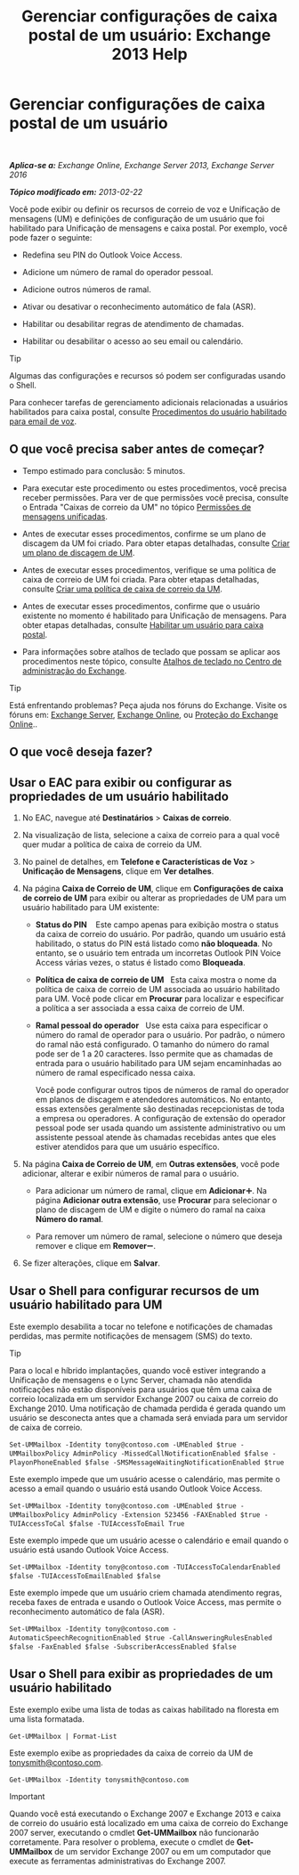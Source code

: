 ﻿---
title: 'Gerenciar configurações de caixa postal de um usuário: Exchange 2013 Help'
TOCTitle: Gerenciar configurações de caixa postal de um usuário
ms:assetid: 73957938-048a-4f9c-bd0f-a3c2c3dcd638
ms:mtpsurl: https://technet.microsoft.com/pt-br/library/Aa998851(v=EXCHG.150)
ms:contentKeyID: 50485927
ms.date: 05/22/2018
mtps_version: v=EXCHG.150
ms.translationtype: MT
---

# Gerenciar configurações de caixa postal de um usuário

 

_**Aplica-se a:** Exchange Online, Exchange Server 2013, Exchange Server 2016_

_**Tópico modificado em:** 2013-02-22_

Você pode exibir ou definir os recursos de correio de voz e Unificação de mensagens (UM) e definições de configuração de um usuário que foi habilitado para Unificação de mensagens e caixa postal. Por exemplo, você pode fazer o seguinte:

  - Redefina seu PIN do Outlook Voice Access.

  - Adicione um número de ramal do operador pessoal.

  - Adicione outros números de ramal.

  - Ativar ou desativar o reconhecimento automático de fala (ASR).

  - Habilitar ou desabilitar regras de atendimento de chamadas.

  - Habilitar ou desabilitar o acesso ao seu email ou calendário.


> [!TIP]
> Algumas das configurações e recursos só podem ser configuradas usando o Shell.



Para conhecer tarefas de gerenciamento adicionais relacionadas a usuários habilitados para caixa postal, consulte [Procedimentos do usuário habilitado para email de voz](voice-mail-enabled-user-procedures-exchange-2013-help.md).

## O que você precisa saber antes de começar?

  - Tempo estimado para conclusão: 5 minutos.

  - Para executar este procedimento ou estes procedimentos, você precisa receber permissões. Para ver de que permissões você precisa, consulte o Entrada "Caixas de correio da UM" no tópico [Permissões de mensagens unificadas](unified-messaging-permissions-exchange-2013-help.md).

  - Antes de executar esses procedimentos, confirme se um plano de discagem da UM foi criado. Para obter etapas detalhadas, consulte [Criar um plano de discagem de UM](create-a-um-dial-plan-exchange-2013-help.md).

  - Antes de executar esses procedimentos, verifique se uma política de caixa de correio de UM foi criada. Para obter etapas detalhadas, consulte [Criar uma política de caixa de correio da UM](create-a-um-mailbox-policy-exchange-2013-help.md).

  - Antes de executar esses procedimentos, confirme que o usuário existente no momento é habilitado para Unificação de mensagens. Para obter etapas detalhadas, consulte [Habilitar um usuário para caixa postal](enable-a-user-for-voice-mail-exchange-2013-help.md).

  - Para informações sobre atalhos de teclado que possam se aplicar aos procedimentos neste tópico, consulte [Atalhos de teclado no Centro de administração do Exchange](keyboard-shortcuts-in-the-exchange-admin-center-exchange-online-protection-help.md).


> [!TIP]
> Está enfrentando problemas? Peça ajuda nos fóruns do Exchange. Visite os fóruns em: <A href="https://go.microsoft.com/fwlink/p/?linkid=60612">Exchange Server</A>, <A href="https://go.microsoft.com/fwlink/p/?linkid=267542">Exchange Online</A>, ou <A href="https://go.microsoft.com/fwlink/p/?linkid=285351">Proteção do Exchange Online</A>..



## O que você deseja fazer?

## Usar o EAC para exibir ou configurar as propriedades de um usuário habilitado

1.  No EAC, navegue até **Destinatários** \> **Caixas de correio**.

2.  Na visualização de lista, selecione a caixa de correio para a qual você quer mudar a política de caixa de correio da UM.

3.  No painel de detalhes, em **Telefone e Características de Voz** \> **Unificação de Mensagens**, clique em **Ver detalhes**.

4.  Na página **Caixa de Correio de UM**, clique em **Configurações de caixa de correio de UM** para exibir ou alterar as propriedades de UM para um usuário habilitado para UM existente:
    
      - **Status do PIN**    Este campo apenas para exibição mostra o status da caixa de correio do usuário. Por padrão, quando um usuário está habilitado, o status do PIN está listado como **não bloqueada**. No entanto, se o usuário tem entrada um incorretas Outlook PIN Voice Access várias vezes, o status é listado como **Bloqueada**.
    
      - **Política de caixa de correio de UM**   Esta caixa mostra o nome da política de caixa de correio de UM associada ao usuário habilitado para UM. Você pode clicar em **Procurar** para localizar e especificar a política a ser associada a essa caixa de correio de UM.
    
      - **Ramal pessoal do operador**   Use esta caixa para especificar o número do ramal de operador para o usuário. Por padrão, o número do ramal não está configurado. O tamanho do número do ramal pode ser de 1 a 20 caracteres. Isso permite que as chamadas de entrada para o usuário habilitado para UM sejam encaminhadas ao número de ramal especificado nessa caixa.
        
        Você pode configurar outros tipos de números de ramal do operador em planos de discagem e atendedores automáticos. No entanto, essas extensões geralmente são destinadas recepcionistas de toda a empresa ou operadores. A configuração de extensão do operador pessoal pode ser usada quando um assistente administrativo ou um assistente pessoal atende às chamadas recebidas antes que eles estiver atendidos para que um usuário específico.

5.  Na página **Caixa de Correio de UM**, em **Outras extensões**, você pode adicionar, alterar e exibir números de ramal para o usuário.
    
      - Para adicionar um número de ramal, clique em **Adicionar**![Ícone Adicionar](images/JJ218640.c1e75329-d6d7-4073-a27d-498590bbb558(EXCHG.150).gif "Ícone Adicionar"). Na página **Adicionar outra extensão**, use **Procurar** para selecionar o plano de discagem de UM e digite o número do ramal na caixa **Número do ramal**.
    
      - Para remover um número de ramal, selecione o número que deseja remover e clique em **Remover**![ícone Remover](images/JJ657492.479b6ced-8d64-4277-a725-f17fea202b28(EXCHG.150).gif "ícone Remover").

6.  Se fizer alterações, clique em **Salvar**.

## Usar o Shell para configurar recursos de um usuário habilitado para UM

Este exemplo desabilita a tocar no telefone e notificações de chamadas perdidas, mas permite notificações de mensagem (SMS) do texto.


> [!TIP]
> Para o local e híbrido implantações, quando você estiver integrando a Unificação de mensagens e o Lync Server, chamada não atendida notificações não estão disponíveis para usuários que têm uma caixa de correio localizada em um servidor Exchange 2007 ou caixa de correio do Exchange 2010. Uma notificação de chamada perdida é gerada quando um usuário se desconecta antes que a chamada será enviada para um servidor de caixa de correio.



    Set-UMMailbox -Identity tony@contoso.com -UMEnabled $true -UMMailboxPolicy AdminPolicy -MissedCallNotificationEnabled $false -PlayonPhoneEnabled $false -SMSMessageWaitingNotificationEnabled $true

Este exemplo impede que um usuário acesse o calendário, mas permite o acesso a email quando o usuário está usando Outlook Voice Access.

    Set-UMMailbox -Identity tony@contoso.com -UMEnabled $true -UMMailboxPolicy AdminPolicy -Extension 523456 -FAXEnabled $true -TUIAccessToCal $false -TUIAccessToEmail True

Este exemplo impede que um usuário acesse o calendário e email quando o usuário está usando Outlook Voice Access.

    Set-UMMailbox -Identity tony@contoso.com -TUIAccessToCalendarEnabled $false -TUIAccessToEmailEnabled $false

Este exemplo impede que um usuário criem chamada atendimento regras, receba faxes de entrada e usando o Outlook Voice Access, mas permite o reconhecimento automático de fala (ASR).

    Set-UMMailbox -Identity tony@contoso.com -AutomaticSpeechRecognitionEnabled $true -CallAnsweringRulesEnabled $false -FaxEnabled $false -SubscriberAccessEnabled $false 

## Usar o Shell para exibir as propriedades de um usuário habilitado

Este exemplo exibe uma lista de todas as caixas habilitado na floresta em uma lista formatada.

    Get-UMMailbox | Format-List

Este exemplo exibe as propriedades da caixa de correio da UM de tonysmith@contoso.com.

    Get-UMMailbox -Identity tonysmith@contoso.com


> [!IMPORTANT]
> Quando você está executando o Exchange 2007 e Exchange 2013 e caixa de correio do usuário está localizado em uma caixa de correio do Exchange 2007 server, executando o cmdlet <STRONG>Get-UMMailbox</STRONG> não funcionarão corretamente. Para resolver o problema, execute o cmdlet de <STRONG>Get-UMMailbox</STRONG> de um servidor Exchange 2007 ou em um computador que execute as ferramentas administrativas do Exchange 2007.


